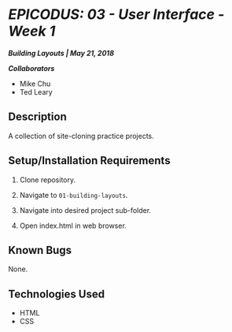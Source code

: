 # _EPICODUS: 03 - User Interface - Week 1_

***Building Layouts | May 21, 2018***

***Collaborators***

- Mike Chu
- Ted Leary

## Description

A collection of site-cloning practice projects.

## Setup/Installation Requirements

1. Clone repository.

2. Navigate to `01-building-layouts`.

3. Navigate into desired project sub-folder.

4. Open index.html in web browser.

## Known Bugs

None.

## Technologies Used

- HTML
- CSS
